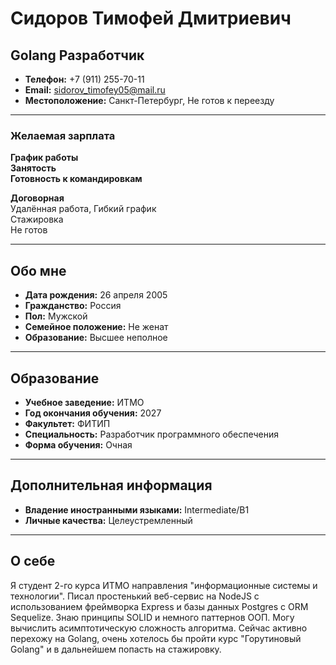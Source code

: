 # Сидоров Тимофей Дмитриевич

## Golang Разработчик

- **Телефон:** +7 (911) 255-70-11  
- **Email:** sidorov_timofey05@mail.ru  
- **Местоположение:** Санкт-Петербург, Не готов к переезду  

---

### Желаемая зарплата
**График работы**  
**Занятость**  
**Готовность к командировкам**  

**Договорная**  
Удалённая работа, Гибкий график  
Стажировка  
Не готов  

---

## Обо мне
- **Дата рождения:** 26 апреля 2005  
- **Гражданство:** Россия  
- **Пол:** Мужской  
- **Семейное положение:** Не женат  
- **Образование:** Высшее неполное  

---

## Образование

- **Учебное заведение:** ИТМО  
- **Год окончания обучения:** 2027  
- **Факультет:** ФИТИП  
- **Специальность:** Разработчик программного обеспечения  
- **Форма обучения:** Очная  

---

## Дополнительная информация

- **Владение иностранными языками:** Intermediate/B1  
- **Личные качества:** Целеустремленный  

---

## О себе

Я студент 2-го курса ИТМО направления "информационные системы и технологии". Писал простенький веб-сервис на NodeJS с использованием фреймворка Express и базы данных Postgres с ORM Sequelize. Знаю принципы SOLID и немного паттернов ООП. Могу вычислить асимптотическую сложность алгоритма. Сейчас активно перехожу на Golang, очень хотелось бы пройти курс "Горутиновый Golang" и в дальнейшем попасть на стажировку.

